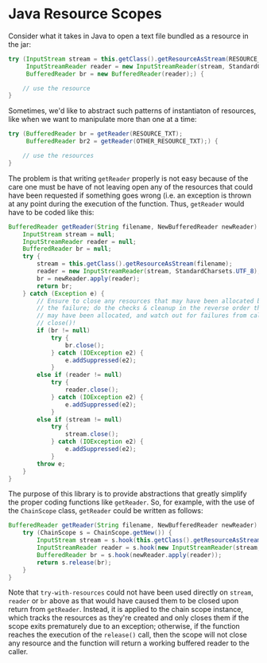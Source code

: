 # Java Resource Scopes

Consider what it takes in Java to open a text file bundled as a resource in the jar:
```java
try (InputStream stream = this.getClass().getResourceAsStream(RESOURCE_TXT);
     InputStreamReader reader = new InputStreamReader(stream, StandardCharsets.UTF_8);
     BufferedReader br = new BufferedReader(reader);) {

	// use the resource
}
```
Sometimes, we'd like to abstract such patterns of instantiaton of resources, like when we want to manipulate more than one at a time:
```java
try (BufferedReader br = getReader(RESOURCE_TXT);
     BufferedReader br2 = getReader(OTHER_RESOURCE_TXT);) {

	// use the resources
}
```
The problem is that writing `getReader` properly is not easy because of the care one must be have of not leaving open any of the resources that could have been requested if something goes wrong (i.e. an exception is thrown at any point during the execution of the function. Thus, `getReader` would have to be coded like this:
```java
BufferedReader getReader(String filename, NewBufferedReader newReader) {
	InputStream stream = null;
	InputStreamReader reader = null;
	BufferedReader br = null;
	try {
		stream = this.getClass().getResourceAsStream(filename);
		reader = new InputStreamReader(stream, StandardCharsets.UTF_8);
		br = newReader.apply(reader);
		return br;
	} catch (Exception e) {
		// Ensure to close any resources that may have been allocated before
		// the failure; do the checks & cleanup in the reverse order they
		// may have been allocated, and watch out for failures from calls to
		// close()!
		if (br != null)
			try {
				br.close();
			} catch (IOException e2) {
				e.addSuppressed(e2);
			}
		else if (reader != null)
			try {
				reader.close();
			} catch (IOException e2) {
				e.addSuppressed(e2);
			}
		else if (stream != null)
			try {
				stream.close();
			} catch (IOException e2) {
				e.addSuppressed(e2);
			}
		throw e;
	}
}
```
The purpose of this library is to provide abstractions that greatly simplify the proper coding functions like `getReader`. So, for example, with the use of the `ChainScope` class, `getReader` could be written as follows:
```java
BufferedReader getReader(String filename, NewBufferedReader newReader) {
	try (ChainScope s = ChainScope.getNew()) {
		InputStream stream = s.hook(this.getClass().getResourceAsStream(filename));
		InputStreamReader reader = s.hook(new InputStreamReader(stream, StandardCharsets.UTF_8));
		BufferedReader br = s.hook(newReader.apply(reader));
		return s.release(br);
	}
}
```
Note that `try-with-resources` could not have been used directly on `stream`, `reader` or `br` above as that would have caused them to be closed upon return from `getReader`. Instead, it is applied to the chain scope instance, which tracks the resources as they're created and only closes them if the scope exits prematurely due to an exception; otherwise, if the function reaches the execution of the `release()` call, then the scope will not close any resource and the function will return a working buffered reader to the caller.
